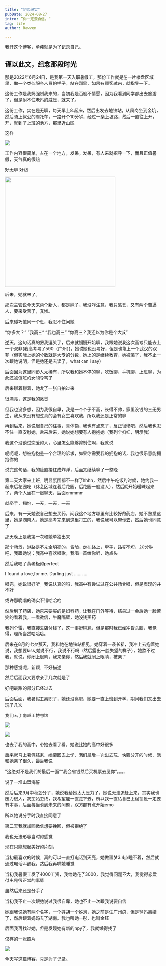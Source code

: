 ```yaml
---
title: "初恋纪实"
pubDate: 2024-08-27
intro: ”你一定要自信。“
tag: life
author: Rawven

---
```


我开这个博客，单纯就是为了记录自己。

## 谨以此文，纪念那段时光

那是2022年6月24日，是我第一天入职暑假工，那份工作就是在一片楼盘区域里，做一个类似服务人员的样子，站在那里，如果有顾客过来，就指导一下。

这份工作是我妈强制我来的，当初我是百般不情愿，因为我看到同学都出去旅游了，但是耐不住老妈的威压，就来了。

这份工作，实在是无聊，每天早上8.起床，然后出发去地铁站，从凤岗坐到金坑，然后骑上叔公的摩托车，一路开个10分钟，经过一条上坡路，然后一直往上开，开，就到了上班的地方，那里近山区 

这样

![](https://raw.githubusercontent.com/Rawven/image/main/2e45f13dc73e33d2c40c140b6058fa4.jpg)

工作内容很简单，占在一个地方，发呆，发呆，有人来就招呼一下，而且正值暑假，天气真的很热

好无聊 好热

<img src="https://raw.githubusercontent.com/Rawven/image/main/b50ccc98b1f29d3f90c6feca0e7781e.jpg" title="" alt="" width="356">

后来，她就来了。

那次主管说今天来两个新人，都是妹子，我没咋注意，我只感觉，又有两个苦逼人，要来受苦了，真惨。

后来碰巧值同一个班，我忍不住问她

“你多大？” ”我高三“ “我也高三” “你高三？我还以为你是个大叔”

逆天，这句话真的把我逗笑了，后来就慢慢开始聊，我跟她说我这次高考只能去上一个双非(我高考考了590（广州）)，她说她也没考好，但是也能上一个武汉的双非（但实际上她的分数就是大专的分数，她上的是继续教育，她被骗了，我不止一次跟她说明，但是她还是去读了，what can i say）

后面因为这里同龄人太稀有，所以我和她不停的聊，吃饭聊，手机聊，上班聊，为此还被值班的女领导骂了 

后来聊着聊着，她发了一张自拍过来

很漂亮，这是我的感觉

但我也没多想，因为我很自卑，我是一个个子不高，长得不帅，家里没钱的三无男生，我从来没有想过真的会有女生喜欢我，所以我还是正常的聊

再到后来，她说起自己的往事，具体额，我也有点忘了，反正很惨吧，然后我也忍不住一直安慰她，后来后来，她说她想要有人抱抱她（我列个扫杠，明示我）

我这个没谈过恋爱的人，心里怎么能够抑制住啊，我就说

呃呃呃，想被抱抱是一个合理的诉求，如果你需要我的拥抱的话，我也很乐意能拥抱你的

说完这句话，我的脸直接红成炸弹，后面又继续聊了一整晚

第二天大家来上班，明显氛围都不一样了hhhh，然后中午吃饭的时候，她约我一起来后花园吃（休息区域连着后花园，后花园一般没人），然后就开始暧昧起来了，两个人坐在一起聊天，后面emmmm

就牵手，拥抱，一天，一天，一天

后来，有一天她说自己想去买药，问我这个地方哪里有比较好的药店，她不熟悉这里，她是湖南人，她是高考完来到这里打工的，我说我可以带你去，然后她也同意了

那天晚上是我第一次和她单独出来

那个场景，道路是不完全明亮的，昏暗，走在路上，牵手，路程不短，20分钟吧，我跟她说：我高中喜欢唱歌，我唱一首给你听，她点头

然后我唱了黄老板的perfect

I found a love,for me. Darling just ...........

唱完，她说很好听，我说认真的吗，我高中有尝试过在公共场合唱，但是表现的并不好

或许那晚唱的确实不错哈哈哈

然后到了药店，她原来要买的是妇科药，让我在门外等待，结果过一会后她一脸苦笑的看着我，一看微信，牛魔隔壁，她没钱买药

我列个雷，我直接进店付钱了，这一事挺尴尬，但是那时我已经冲昏头脑，我觉得，理所当然哈哈哈。

后来在8月的七夕那天，我和她在地铁站相见，她穿着一袭长裙，我冲上去抱着她说，我想要kiss,她说不行，我说不行吗（然后露出一脸失望的样子），她熬不过我，就说，你闭上眼睛，我来亲你，然后我就闭上眼睛，被亲了

那种感觉呢，新颖，不好描述

然后后面我又要求亲了几次就是了

好吧最甜的部分已经过去

后面后面，我暑假工离职了，她还没离职，她要一直上班到开学，期间我们又出去玩了几次

我们去了南越王博物馆

![](https://raw.githubusercontent.com/Rawven/image/main/bd5c4e189b3a4343c28a0c9a79ed011.jpg)

![](https://raw.githubusercontent.com/Rawven/image/main/1b3efd90ea2360429032d5a99a1c399.jpg)

也去了我的高中，带她去看了看，她说比她的高中好很多

后来就马上暑假结束，她要回去上学，我们最后一次出去玩，快要分开的时候，我和她亲了很久，最后我说

"这绝对不是我们的最后一面"“我会省钱然后买机票去见你”。。。。

说了一堆山盟海誓

然后后来9月中秋就分了，她说我给她太大压力了，她说无法追赶上来，其实我也压力很大，我至始至终，我希望能一直走下去，所以我一直给自己上枷锁说一定要有本事，后面每当谈到未来的问题，双方都有点开始emo

所以她说分手时我直接同意了

第二天我就加回微信想要挽回，但被拒绝了

我也无法形容当时的感觉

现在只能想起美好的片刻，

当初最喜欢的时候，真的可以一直打电话到天亮，她做噩梦3.4点睡不着，然后就通过电话叫醒我，然后我再哄她睡觉

当初我暑假工发了4000工资，我给她花了3000，我觉得问题不大，我觉得恋爱付出是很正常的事情

虽然后来还是分手了

当初我不止一次跟她说过我很自卑，她也不止一次跟我说要自信

她跟我说她有两个名字，一个姓胡一个姓刘，她之前是住广州的，但是爸妈离婚了，然后跟着妈妈去了湖南。我也叫她一彤，也叫金钰

后面我再找过她，但是发现她有新的npy了，我就懒得找了

仅存的一张照片

![](https://raw.githubusercontent.com/Rawven/image/main/873d4a88bf71c14b1e23f240bc8276c.jpg)



今天写这篇博客，只是为了记录。


















